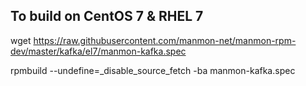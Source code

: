 ## To build on CentOS 7 & RHEL 7
wget https://raw.githubusercontent.com/manmon-net/manmon-rpm-dev/master/kafka/el7/manmon-kafka.spec

rpmbuild --undefine=_disable_source_fetch -ba manmon-kafka.spec
